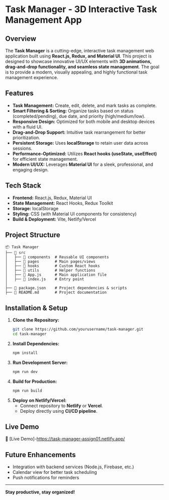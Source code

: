 # Task Manager - 3D Interactive Task Management App

## Overview
The **Task Manager** is a cutting-edge, interactive task management web application built using **React.js, Redux, and Material UI**. This project is designed to showcase innovative UI/UX elements with **3D animations, drag-and-drop functionality, and seamless state management**. The goal is to provide a modern, visually appealing, and highly functional task management experience.

## Features
- **Task Management:** Create, edit, delete, and mark tasks as complete.
- **Smart Filtering & Sorting:** Organize tasks based on status (completed/pending), due date, and priority (high/medium/low).
- **Responsive Design:** Optimized for both mobile and desktop devices with a fluid UI.
- **Drag-and-Drop Support:** Intuitive task rearrangement for better prioritization.
- **Persistent Storage:** Uses **localStorage** to retain user data across sessions.
- **Performance-Optimized:** Utilizes **React hooks (useState, useEffect)** for efficient state management.
- **Modern UI/UX:** Leverages **Material UI** for a sleek, professional, and engaging design.

## Tech Stack
- **Frontend:** React.js, Redux, Material UI
- **State Management:** React Hooks, Redux Toolkit
- **Storage:** localStorage
- **Styling:** CSS (with Material UI components for consistency)
- **Build & Deployment:** Vite, Netlify/Vercel

## Project Structure
```
📦 Task Manager
├── 📁 src
│   ├── 📁 components  # Reusable UI components
│   ├── 📁 pages       # Main pages/views
│   ├── 📁 hooks       # Custom React hooks
│   ├── 📁 utils       # Helper functions
│   ├── 📄 App.js      # Main application file
│   ├── 📄 index.js    # Entry point
│
├── 📄 package.json    # Project dependencies & scripts
├── 📄 README.md       # Project documentation
```

## Installation & Setup
1. **Clone the Repository:**
   ```sh
   git clone https://github.com/yourusername/task-manager.git
   cd task-manager
   ```
2. **Install Dependencies:**
   ```sh
   npm install
   ```
3. **Run Development Server:**
   ```sh
   npm run dev
   ```
4. **Build for Production:**
   ```sh
   npm run build
   ```
5. **Deploy on Netlify/Vercel:**
   - Connect repository to **Netlify** or **Vercel**.
   - Deploy directly using **CI/CD pipeline**.

## Live Demo
🔗 [Live Demo]-https://task-manager-assign01.netlify.app/

## Future Enhancements
- Integration with backend services (Node.js, Firebase, etc.)
- Calendar view for better task scheduling
- Push notifications for reminders

---
**Stay productive, stay organized!**
